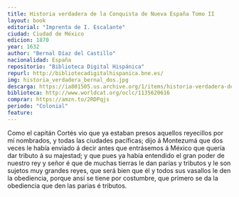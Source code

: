 ```yaml
---
title: Historia verdadera de la Conquista de Nueva España Tomo II
layout: book
editorial: "Imprenta de I. Escalante"
ciudad: Ciudad de México
edicion: 1870
year: 1632
author: "Bernal Díaz del Castillo"
nacionalidad: España
repositorio: "Biblioteca Digital Hispánica"
repurl: http://bibliotecadigitalhispanica.bne.es/
img: historia_verdadera_bernal_dos.jpg
descarga: https://ia801505.us.archive.org/1/items/historia-verdadera-de-la-conquista-de-la-nueva-espana/Historia%20verdadera%20de%20la%20conquista%20de%20la%20Nueva%20Espa%C3%B1a.pdf
biblioteca: http://www.worldcat.org/oclc/1135620616
comprar: https://amzn.to/2RDPqjs
periodo: "Colonial"
feature: 
---
```

 
Como el capitán Cortés vio que ya estaban presos aquellos reyecillos por mí nombrados, y todas las ciudades pacíficas; dijo á Montezumá que dos veces le había enviado á decir antes que entrásemos á México que quería dar tributo á su majestad; y que pues ya había entendido el gran poder de nuestro rey y señor é que de muchas tierras le dan parias y tributos y le son sujetos muy grandes reyes, que será bien que él y todos sus vasallos le den la obediencia, porque ansí se tiene por costumbre, que primero se da la obediencia que den las parias é tributos.
